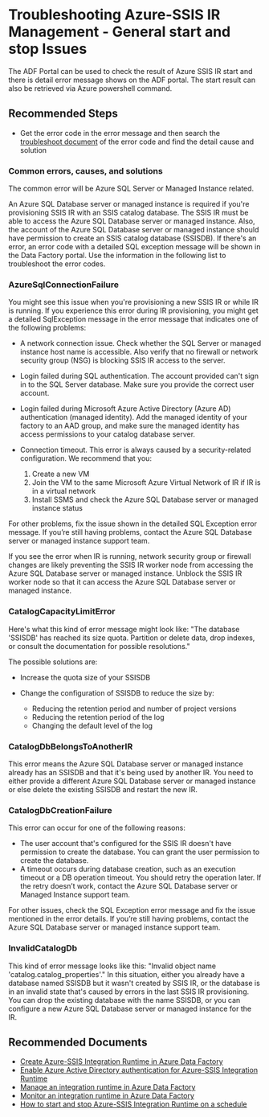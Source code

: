 <properties
	pageTitle="Azure-SSIS IR General start and stop Issues"
	description="Troubleshooting Azure-SSIS IR Management - General start and stop Issues"
	service="microsoft.datafactory"
	resource="factories"
	authors="chinadragon0515"
	ms.author="dashe"
	articleId="datafactory-newtree-ssis-ir-management-general-start-stop.md"
	displayOrder="8"
	selfHelpType="resource"
	supportTopicIds="32680895"
	resourceTags=""
	productPesIds="15613"
	cloudEnvironments="public"
/>

# Troubleshooting Azure-SSIS IR Management - General start and stop Issues

The ADF Portal can be used to check the result of Azure SSIS IR start and there is detail error message shows on the ADF portal. The start result can also be retrieved via Azure powershell command.

## **Recommended Steps**

* Get the error code in the error message and then search the [troubleshoot document](https://docs.microsoft.com/azure/data-factory/ssis-integration-runtime-management-troubleshoot) of the error code and find the detail cause and solution

### Common errors, causes, and solutions

The common error will be Azure SQL Server or Managed Instance related.

An Azure SQL Database server or managed instance is required if you're provisioning SSIS IR with an SSIS catalog database. The SSIS IR must be able to access the Azure SQL Database server or managed instance. Also, the account of the Azure SQL Database server or managed instance should have permission to create an SSIS catalog database (SSISDB). If there's an error, an error code with a detailed SQL exception message will be shown in the Data Factory portal. Use the information in the following list to troubleshoot the error codes.

### AzureSqlConnectionFailure

You might see this issue when you're provisioning a new SSIS IR or while IR is running. If you experience this error during IR provisioning, you might get a detailed SqlException message in the error message that indicates one of the following problems:

* A network connection issue. Check whether the SQL Server or managed instance host name is accessible. Also verify that no firewall or network security group (NSG) is blocking SSIS IR access to the server.
* Login failed during SQL authentication. The account provided can't sign in to the SQL Server database. Make sure you provide the correct user account.
* Login failed during Microsoft Azure Active Directory (Azure AD) authentication (managed identity). Add the managed identity of your factory to an AAD group, and make sure the managed identity has access permissions to your catalog database server.
* Connection timeout. This error is always caused by a security-related configuration. We recommend that you:

  1. Create a new VM
  2. Join the VM to the same Microsoft Azure Virtual Network of IR if IR is in a virtual network
  3. Install SSMS and check the Azure SQL Database server or managed instance status

For other problems, fix the issue shown in the detailed SQL Exception error message. If you’re still having problems, contact the Azure SQL Database server or managed instance support team.

If you see the error when IR is running, network security group or firewall changes are likely preventing the SSIS IR worker node from accessing the Azure SQL Database server or managed instance. Unblock the SSIS IR worker node so that it can access the Azure SQL Database server or managed instance.

### CatalogCapacityLimitError

Here's what this kind of error message might look like: "The database 'SSISDB' has reached its size quota. Partition or delete data, drop indexes, or consult the documentation for possible resolutions."

The possible solutions are:

* Increase the quota size of your SSISDB
* Change the configuration of SSISDB to reduce the size by:

   * Reducing the retention period and number of project versions
   * Reducing the retention period of the log
   * Changing the default level of the log

### CatalogDbBelongsToAnotherIR

This error means the Azure SQL Database server or managed instance already has an SSISDB and that it's being used by another IR. You need to either provide a different Azure SQL Database server or managed instance or else delete the existing SSISDB and restart the new IR.

### CatalogDbCreationFailure

This error can occur for one of the following reasons:

* The user account that's configured for the SSIS IR doesn't have permission to create the database. You can grant the user permission to create the database.
* A timeout occurs during database creation, such as an execution timeout or a DB operation timeout. You should retry the operation later. If the retry doesn’t work, contact the Azure SQL Database server or Managed Instance support team.

For other issues, check the SQL Exception error message and fix the issue mentioned in the error details. If you’re still having problems, contact the Azure SQL Database server or managed instance support team.

### InvalidCatalogDb

This kind of error message looks like this: "Invalid object name 'catalog.catalog_properties'." In this situation, either you already have a database named SSISDB but it wasn't created by SSIS IR, or the database is in an invalid state that's caused by errors in the last SSIS IR provisioning. You can drop the existing database with the name SSISDB, or you can configure a new Azure SQL Database server or managed instance for the IR.

## **Recommended Documents**

* [Create Azure-SSIS Integration Runtime in Azure Data Factory](https://docs.microsoft.com/azure/data-factory/create-azure-ssis-integration-runtime)
* [Enable Azure Active Directory authentication for Azure-SSIS Integration Runtime](https://docs.microsoft.com/azure/data-factory/enable-aad-authentication-azure-ssis-ir)
* [Manage an integration runtime in Azure Data Factory](https://docs.microsoft.com/azure/data-factory/manage-azure-ssis-integration-runtime)
* [Monitor an integration runtime in Azure Data Factory](https://docs.microsoft.com/azure/data-factory/monitor-integration-runtime#azure-ssis-integration-runtime)
* [How to start and stop Azure-SSIS Integration Runtime on a schedule](https://docs.microsoft.com/azure/data-factory/how-to-schedule-azure-ssis-integration-runtime)

